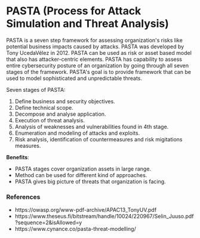 # PASTA (Process for Attack Simulation and Threat Analysis)

PASTA is a seven step framework for assessing organization's risks like potential business impacts caused by attacks. PASTA was developed by Tony UcedaVélez in 2012. PASTA can be used as risk or asset based model that also has attacker-centric elements. PASTA has capability to assess entire cybersecurity posture of an organization by going through all seven stages of the framework. PASTA's goal is to provide framework that can be used to model sophisticated and unpredictable threats.

Seven stages of PASTA:

1. Define business and security objectives.
2. Define technical scope.
3. Decompose and analyse application.
4. Execution of threat analysis.
5. Analysis of weaknesses and vulnerabilities found in 4th stage.
6. Enumeration and modeling of attacks and exploits.
7. Risk analysis, identification of countermeasures and risk migitations measures.

**Benefits**:

<ul>
    <li>PASTA stages cover organization assets in large range.</li>
    <li>Method can be used for different kind of approaches.</li>
    <li>PASTA gives big picture of threats that organization is facing.</li>
</ul>

### References

<ul>
    <li>https://owasp.org/www-pdf-archive/APAC13_TonyUV.pdf</li>
    <li>https://www.theseus.fi/bitstream/handle/10024/220967/Selin_Juuso.pdf?sequence=2&isAllowed=y</li>
    <li>https://www.cynance.co/pasta-threat-modelling/</li>
</ul>
